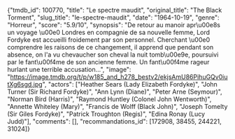{"tmdb_id": 100770, "title": "Le spectre maudit", "original_title": "The Black Torment", "slug_title": "le-spectre-maudit", "date": "1964-10-19", "genre": "Horreur", "score": "5.9/10", "synopsis": "De retour au manoir apr\u00e8s un voyage \u00e0 Londres en compagnie de sa nouvelle femme, Lord Fordyke est accueilli froidement par son personnel. Cherchant \u00e0 comprendre les raisons de ce changement, il apprend que pendant son absence, on l'a vu chevaucher son cheval la nuit tomb\u00e9e, poursuivi par le fant\u00f4me de son ancienne femme. Un fant\u00f4me rageur hurlant une terrible accusation...", "image": "https://image.tmdb.org/t/p/w185_and_h278_bestv2/ekjsAmU86PihuGQv0iutXg6sgd.jpg", "actors": ["Heather Sears (Lady Elizabeth Fordyke)", "John Turner (Sir Richard Fordyke)", "Ann Lynn (Diane)", "Peter Arne (Seymour)", "Norman Bird (Harris)", "Raymond Huntley (Colonel John Wentworth)", "Annette Whiteley (Mary)", "Francis de Wolff (Black John)", "Joseph Tomelty (Sir Giles Fordyke)", "Patrick Troughton (Regis)", "Edina Ronay (Lucy Judd)"], "comments": [], "recommandations_id": [172908, 38455, 244221, 31024]}